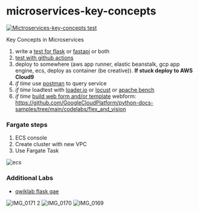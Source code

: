 # microservices-key-concepts
[![Mictroservices-key-concepts test](https://github.com/kaifeng-yu16/microservices-key-concepts/actions/workflows/main.yml/badge.svg)](https://github.com/kaifeng-yu16/microservices-key-concepts/actions/workflows/main.yml)

Key Concepts in Microservices

1.  write a [test for flask](https://flask.palletsprojects.com/en/2.0.x/testing/#testing-json-apis) or [fastapi](https://fastapi.tiangolo.com/tutorial/testing/) or both
2.  [test with github actions](https://github.com/noahgift/flask-change-microservice/blob/main/.github/workflows/main.yml)
3.  deploy to somewhere (aws app runner, elastic beanstalk, gcp app engine, ecs, deploy as container (be creative)). **If stuck deploy to AWS Cloud9**
4.  *if time* use [postman](https://www.postman.com) to query service
5.  *if time* loadtest with [loader.io](https://loader.io) or [locust](https://locust.io) or [apache bench](https://httpd.apache.org/docs/2.4/programs/ab.html)
6.  *if time* [build web form and/or template](https://fastapi.tiangolo.com/tutorial/request-forms/)
webform:  https://github.com/GoogleCloudPlatform/python-docs-samples/tree/main/codelabs/flex_and_vision

### Fargate steps

1. ECS console
2. Create cluster with new VPC
3. Use Fargate Task 

![ecs](https://user-images.githubusercontent.com/58792/153271290-6906e097-f351-454a-acbf-7bb1e9e1fb9d.png)


### Additional Labs

* [qwiklab flask gae](https://www.qwiklabs.com/focuses/3339?catalog_rank=%7B%22rank%22%3A1%2C%22num_filters%22%3A0%2C%22has_search%22%3Atrue%7D&parent=catalog&search_id=15416391)

![IMG_0171 2](https://user-images.githubusercontent.com/58792/152852240-3918ab4e-6095-4924-823a-043229089901.jpg)
![IMG_0170](https://user-images.githubusercontent.com/58792/152852251-764044f7-0f25-424c-9bbd-861422f7a5e6.jpg)
![IMG_0169](https://user-images.githubusercontent.com/58792/152852265-92badff0-8627-4f29-ac95-befa31d07127.jpg)
